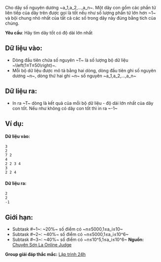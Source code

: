 <!--
**<center>NGUỒN: VOI Training Camp 3H (Ngày 01/11/2016)</center>**
-->

Cho dãy số nguyên dương ~a_1,a_2,…,a_n~. Một dãy con gồm các phần tử liên tiếp của dãy trên được gọi là tốt nếu như số lượng phần tử lớn hơn ~1~ và bội chung nhỏ nhất của tất cả các số trong dãy này đúng bằng tích của chúng.

**Yêu cầu**: Hãy tìm dãy tốt có độ dài lớn nhất

## Dữ liệu vào:
- Dòng đầu tiên chứa số nguyên ~T~ là số lượng bộ dữ liệu ~\left(1≤T≤50\right)~.
- Mỗi bộ dữ liệu được mô tả bằng hai dòng, dòng đầu tiên ghi số nguyên dương ~n~, dòng thứ hai ghi ~n~ số nguyên ~a_1,a_2,…,a_n~

## Dữ liệu ra:
- In ra ~T~ dòng là kết quả của mỗi bộ dữ liệu - độ dài lớn nhất của dãy con tốt. Nếu như không có dãy con tốt thì in ra ~-1~

## Ví dụ:
#### Dữ liệu vào:
```
3
2
7 2
4
2 2 3 4
3
2 2 4
```

#### Dữ liệu ra:
```
2
2
-1
```

## Giới hạn:
- Subtask #~1~: ~20\%~ số điểm có ~n≤5000,1≤a_i≤10~
- Subtask #~2~: ~40\%~ số điểm có ~n≤5000,1≤a_i≤10^6~
- Subtask #~3~: ~40\%~ số điểm có ~n≤10^5,1≤a_i≤10^6~
**Nguồn:** [Chuyên Sơn La Online Judge](http://csloj.ddns.net/)

**Group giải đáp thắc mắc:** [Lập trình 24h](https://www.facebook.com/groups/1386904321519984)